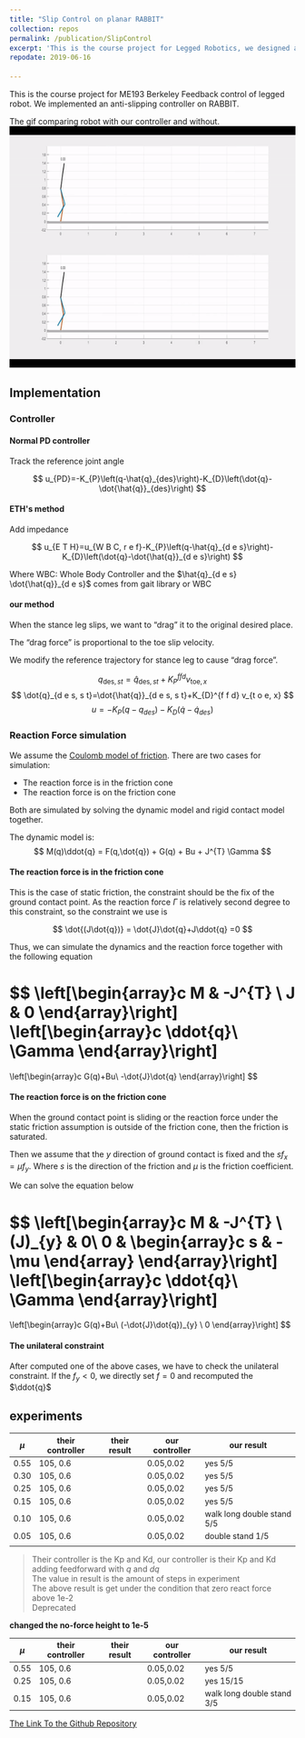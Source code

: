 ```yaml
---
title: "Slip Control on planar RABBIT"
collection: repos
permalink: /publication/SlipControl
excerpt: 'This is the course project for Legged Robotics, we designed a controller to prevent slipping on a slippery surface of a double legged robot'
repodate: 2019-06-16

---
```

This is the course project for ME193 Berkeley Feedback control of legged robot. We implemented an anti-slipping controller on RABBIT.

The gif comparing robot with our controller and without.
![](https://github.com/yangcyself/TA_GaitDesign/blob/master/pics/compare_mu0.25.gif)

## Implementation

### Controller

#### Normal PD controller

Track the reference joint angle

$$
u_{PD}=-K_{P}\left(q-\hat{q}_{des}\right)-K_{D}\left(\dot{q}-\dot{\hat{q}}_{des}\right)
$$

#### ETH's method

Add impedance

$$
u_{E T H}=u_{W B C, r e f}-K_{P}\left(q-\hat{q}_{d e s}\right)-K_{D}\left(\dot{q}-\dot{\hat{q}}_{d e s}\right)
$$

Where WBC: Whole Body Controller and the $\hat{q}_{d e s} \dot{\hat{q}}_{d e s}$ comes from gait library or WBC

#### our method

When the stance leg slips, we want to “drag” it to the original desired place. 

The “drag force” is proportional to the toe slip velocity. 

We modify the reference trajectory for stance leg to cause “drag force”. 

$$
q_{\text {des}, s t}=\hat{q}_{\text {des}, s t}+K_{P}^{f f d} v_{\text {toe}, x}
$$
$$
\dot{q}_{d e s, s t}=\dot{\hat{q}}_{d e s, s t}+K_{D}^{f f d} v_{t o e, x}
$$
$$
u=-K_{P}\left(q-q_{d e s}\right)-K_{D}\left(\dot{q}-\dot{q}_{d e s}\right)
$$

### Reaction Force simulation

We assume the [Coulomb model of friction](https://mech.subwiki.org/wiki/Coulomb_model_of_friction). There are two cases for simulation:
- The reaction force is in the friction cone
- The reaction force is on the friction cone

Both are simulated by solving the dynamic model and rigid contact model together.

The dynamic model is:
$$
M(q)\ddot{q} = F(q,\dot{q}) + G(q) + Bu + J^{T} \Gamma 
$$

#### The reaction force is in the friction cone

This is the case of static friction, the constraint should be the fix of the ground contact point. As the reaction force $\Gamma$ is relatively second degree to this constraint, so the constraint we use is 

$$
\dot{(J\dot{q})} = \dot{J}\dot{q}+J\ddot{q} =0 
$$

Thus, we can simulate the dynamics and the reaction force together with the following equation

$$
\left[\begin{array}c 
M & -J^{T} \\
J & 0
 \end{array}\right] 
\left[\begin{array}c 
\ddot{q}\\
\Gamma 
 \end{array}\right]
 = 
 \left[\begin{array}c 
 G(q)+Bu\\
 -\dot{J}\dot{q}
  \end{array}\right] 
$$

#### The reaction force is on the friction cone

When the ground contact point is sliding or the reaction force under the static friction assumption is outside of the friction cone, then the friction is saturated. 

Then we assume that the $y$ direction of ground contact is fixed and the $sf_{x} = \mu f_{y}$. Where $s$ is the direction of the friction and $\mu$ is the friction coefficient.

We can solve the equation below

$$
\left[\begin{array}c 
M & -J^{T} \\
(J)_{y}  & 0\\
0 & 
\begin{array}c s & -\mu  \end{array}
 \end{array}\right] 
\left[\begin{array}c 
\ddot{q}\\
\Gamma 
 \end{array}\right]
 = 
 \left[\begin{array}c 
 G(q)+Bu\\
 (-\dot{J}\dot{q})_{y} \\
 0
  \end{array}\right] 
$$


#### The unilateral constraint

After computed one of the above cases, we have to check the unilateral constraint. If the $f_{y}<0$, we directly set $f=0$ and recomputed the $\ddot{q}$


## experiments

|  $\mu$  | their controller|their result | our controller | our result
| ---- | ---- | ---- | ---- | ---- |
| 0.55 |  105, 0.6|   |   0.05,0.02  |yes 5/5|
| 0.30 |  105, 0.6|   |   0.05,0.02  |yes 5/5|
| 0.25 |  105, 0.6|   |   0.05,0.02  |yes 5/5|
| 0.15 |  105, 0.6|   |   0.05,0.02  |yes 5/5|
| 0.10 |  105, 0.6|   |   0.05,0.02  |walk long double stand  5/5|
| 0.05 |  105, 0.6|   |   0.05,0.02  |double stand 1/5|
|      |      |      |
> Their controller is the Kp and Kd, our controller is their Kp and Kd adding feedforward with $q$ and $dq$\
> The value in result is the amount of steps in experiment\
> The above result is get under the condition that zero react force above 1e-2\
> Deprecated

**changed the no-force height to 1e-5**

|  $\mu$  | their controller|their result | our controller | our result
| ---- | ---- | ---- | ---- | ---- |
| 0.55 |  105, 0.6|   |   0.05,0.02  |yes 5/5|
| 0.25 |  105, 0.6|   |   0.05,0.02  |yes 15/15|
| 0.15 |  105, 0.6|   |   0.05,0.02  |walk long double stand 3/5|


[The Link To the Github Repository](https://github.com/yangcyself/TA_GaitDesign)